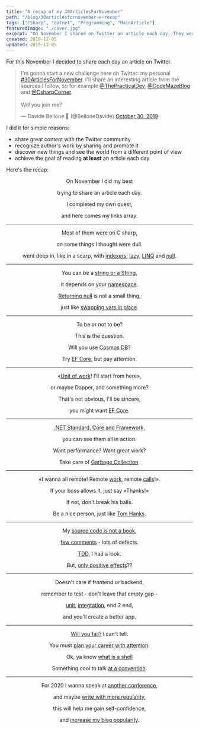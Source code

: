 ```yaml
---
title: "A recap of my 30ArticlesForNovember"
path: "/blog/30articlesfornovember-a-recap"
tags: ["CSharp", "dotnet", "Programming", "MainArticle"]
featuredImage: "./cover.jpg"
excerpt: "On November I shared on Twitter an article each day. They were about C#, general programming and advanced topics. For celebrating the conclusion of this challenge, I wrote a poem about that."
created: 2019-12-05
updated: 2019-12-05
---
```


For this November I decided to share each day an article on Twitter.

<blockquote class="twitter-tweet"><p lang="en" dir="ltr">I&#39;m gonna start a new challenge here on Twitter: my personal <a href="https://twitter.com/hashtag/30ArticlesForNovember?src=hash&amp;ref_src=twsrc%5Etfw">#30ArticlesForNovember</a>. I&#39;ll share an interesting article from the sources I follow, so for example <a href="https://twitter.com/ThePracticalDev?ref_src=twsrc%5Etfw">@ThePracticalDev</a>, <a href="https://twitter.com/CodeMazeBlog?ref_src=twsrc%5Etfw">@CodeMazeBlog</a> and <a href="https://twitter.com/CsharpCorner?ref_src=twsrc%5Etfw">@CsharpCorner</a>.<br><br>Will you join me?</p>&mdash; Davide Bellone 🐧 (@BelloneDavide) <a href="https://twitter.com/BelloneDavide/status/1189474483503022081?ref_src=twsrc%5Etfw">October 30, 2019</a></blockquote>

I did it for simple reasons:

- share great content with the Twitter community
- recognize author's work by sharing and promote it
- discover new things and see the world from a different point of view
- achieve the goal of reading **at least** an article each day

Here's the recap:

<div style="text-align: center">

On November I did my best

trying to share an article each day.

I completed my own quest,

and here comes my links array.

---

Most of them were on C sharp,

on some things I thought were dull.

went deep in, like in a scarp,
with [indexers](https://csharp-station.com/Tutorial/CSharp/Lesson11 "Indexers"), [lazy](https://www.c-sharpcorner.com/article/top-7-least-known-but-important-c-sharp-features/ "Important C# features"), [LINQ](https://blog.quadiontech.com/5-c-features-that-will-help-you-to-understand-linq-bca495cd3fb8 "LINQ") and [null](https://mikaelkoskinen.net/post/subtle-csharp-bug-null-conditional-operator-any-false "Subtle null bug").

---

You can be a [string or a String](https://blog.paranoidcoding.com/2019/04/08/string-vs-String-is-not-about-style.html "string vs String"),

it depends on your [namespace](https://medium.com/@morgankenyon/under-the-hood-of-c-alias-types-and-namespaces-82504a02660e "A namespace overview").

[Returning null](https://odetocode.com/blogs/scott/archive/2019/08/07/think-twice-before-returning-null.aspx "Why returning null is a bad idea") is not a small thing,

just like [swapping vars in place](https://dev.to/mortoray/terrible-interview-question-swap-variables-without-a-temporary-22jp "how to handle technical interviews").

---

To be or not to be?

This is the question.

Will you use [Cosmos DB](https://dev.to/petereysermans/things-i-wish-i-knew-before-i-got-started-with-cosmosdb-4o05 "Introduction to CosmosDB")?

Try [EF Core](https://www.thereformedprogrammer.net/an-in-depth-study-of-cosmos-db-and-ef-core-3-0-database-provider "EF Core vs Cosmos DB"), but pay attention.

---

«[Unit of work](https://gunnarpeipman.com/ef-core-repository-unit-of-work/ "Unit of work with EF Core")! I'll start from here»,

or maybe Dapper, and something more?

That's not obvious, I'll be sincere,

you might want [EF Core](https://exceptionnotfound.net/dapper-vs-entity-framework-core-query-performance-benchmarking-2019/ "EF Core vs Dapper benchmarking").

---

[.NET Standard, Core and Framework](https://code-maze.com/differences-between-net-framework-net-core-and-net-standard/ ".NET versions differences"),

you can see them all in action.

Want performance? Want great work?

Take care of [Garbage Collection](https://docs.microsoft.com/en-us/aspnet/core/performance/memory "Garbage collection introduction").

---

«I wanna all remote! Remote [work](https://doist.com/blog/mental-health-and-remote-work "Remote working downside"), remote [calls](https://devblogs.microsoft.com/aspnet/grpc-vs-http-apis/ "gRPC vs Rest APIs")!».

If your boss allows it, just say «Thanks!»

If not, don't break his balls.

Be a nice person, just like [Tom Hanks](https://www.nytimes.com/2019/11/13/movies/tom-hanks-mister-rogers.html).

---

My [source code is not a book](https://dev.to/snj/learn-from-source-code-4d1o "Source code readibility"),

[few comments](https://www.red-gate.com/simple-talk/opinion/opinion-pieces/fighting-evil-code-comments-comments/ "How to comment code") - lots of defects.

[TDD](https://techblog.holidaycheck.com/post/2018/01/02/testing-code-that-isnt-there-yet "TDD examples"), I had a look.

But, [only positive effects](https://www.microsoft.com/en-us/research/blog/exploding-software-engineering-myths/ "Software engineering myths")??

---

Doesn't care if frontend or backend,

remember to test - don't leave that empty gap -

[unit](https://blog.usejournal.com/lean-testing-or-why-unit-tests-are-worse-than-you-think-b6500139a009 "Downsides of unit testing"), [integration](https://kentcdodds.com/blog/write-tests "How to write great integration tests"), end 2 end,

and you'll create a better app.

---

[Will you fail?](https://jamesclear.com/3-stages-of-failure "3 stages of failure") I can't tell.

You must [plan your career with attention](https://medium.com/better-programming/you-need-to-design-your-programming-career-f3d0b9803ca4 "How to plan career").

Ok, ya know [what is a shell](https://www.hanselman.com/blog/WhatsTheDifferenceBetweenAConsoleATerminalAndAShell.aspx "Shell vs Console vs Terminal")

Something cool to talk [at a convention](https://dev.to/nspinazz89/12-tips-to-maximize-your-experience-at-a-tech-conference-5dkj "Tips for tech conferences").

---

For 2020 I wanna speak at [another conference](/blog/advices-from-my-first-public-speech "My first speech experience"),

and maybe [write with more regularity](https://www.ilonacodes.com/blog/most-common-blogging-mistakes-of-beginner-bloggers/ "Blogging common mistakes"),

this will help me gain self-confidence,

and [increase my blog popularity](https://dev.to/brandonskerritt/how-to-go-from-3-views-to-1-000-308-30a9 "Increase blog views").

</div>
